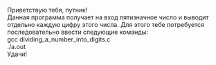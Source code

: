 Приветствую тебя, путник!  
Данная программа получает на вход пятизначное число и выводит отдельно каждую цифру этого числа. Для этого тебе потребуется последовательно ввести следующие команды:  
gcc dividing_a_number_into_digits.c  
./a.out  
Удачи!
